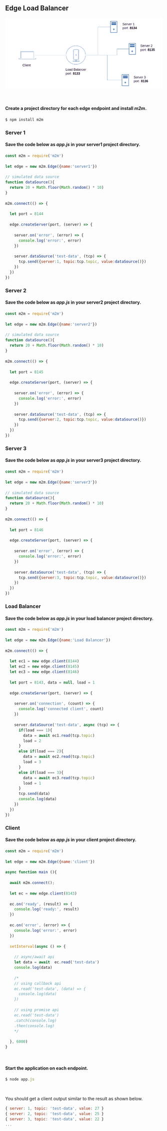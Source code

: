 
## Edge Load Balancer
![](assets/edge-loadbalancer.png)

<br>

#### Create a project directory for each edge endpoint and install *m2m*.
```js
$ npm install m2m
```
### Server 1
#### Save the code below as *app.js* in your server1 project directory.

```js
const m2m = require('m2m')

let edge = new m2m.Edge({name:'server1'})

// simulated data source
function dataSource(){
  return 20 + Math.floor(Math.random() * 10)
}

m2m.connect(() => {

  let port = 8144

  edge.createServer(port, (server) => {

    server.on('error', (error) => { 
      console.log('error:', error)
    })

    server.dataSource('test-data', (tcp) => {
      tcp.send({server:1, topic:tcp.topic, value:dataSource()})         
    })
  })
})
```
### Server 2
#### Save the code below as *app.js* in your server2 project directory.

```js
const m2m = require('m2m')

let edge = new m2m.Edge({name:'server2'})

// simulated data source
function dataSource(){
  return 20 + Math.floor(Math.random() * 10)
}

m2m.connect(() => {

  let port = 8145

  edge.createServer(port, (server) => {

    server.on('error', (error) => { 
      console.log('error:', error)
    })

    server.dataSource('test-data', (tcp) => {
      tcp.send({server:2, topic:tcp.topic, value:dataSource()})             
    })
  })
})
```
### Server 3

#### Save the code below as *app.js* in your server3 project directory.
```js
const m2m = require('m2m')

let edge = new m2m.Edge({name:'server3'})

// simulated data source
function dataSource(){
  return 20 + Math.floor(Math.random() * 10)
}

m2m.connect(() => {

  let port = 8146

  edge.createServer(port, (server) => {

    server.on('error', (error) => { 
      console.log('error:', error)
    })

    server.dataSource('test-data', (tcp) => {
      tcp.send({server:3, topic:tcp.topic, value:dataSource()})       
    })
  })
})
```
### Load Balancer

#### Save the code below as *app.js* in your load balancer project directory.
```js
const m2m = require('m2m')

let edge = new m2m.Edge({name:'Load Balancer'})

m2m.connect(() => {

  let ec1 = new edge.client(8144)
  let ec2 = new edge.client(8145)
  let ec3 = new edge.client(8146)

  let port = 8143, data = null, load = 1  

  edge.createServer(port, (server) => {

    server.on('connection', (count) => { 
      console.log('connected client', count)
    })

    server.dataSource('test-data', async (tcp) => {
      if(load === 1){
        data = await ec1.read(tcp.topic)
        load = 2
      }
      else if(load === 2){
        data = await ec2.read(tcp.topic)
        load = 3
      }
      else if(load === 3){
        data = await ec3.read(tcp.topic)
        load = 1
      }
      tcp.send(data)
      console.log(data)
    })
  })
})
```
### Client

#### Save the code below as *app.js* in your client project directory.
```js
const m2m = require('m2m')

let edge = new m2m.Edge({name:'client'})

async function main (){

  await m2m.connect();

  let ec = new edge.client(8143)

  ec.on('ready', (result) => { 
    console.log('ready:', result)
  })

  ec.on('error', (error) => { 
    console.log('error:', error)
  })

  setInterval(async () => {

    // async/await api
    let data = await  ec.read('test-data')
    console.log(data)

    /*
    // using callback api
    ec.read('test-data', (data) => {
      console.log(data)
    })
		
    // using promise api
    ec.read('test-data')
    .catch(console.log)
    .then(console.log)
    */
		
  }, 6000)
}
```

<br>

#### Start the application on each endpoint.
```js
$ node app.js
```

<br>

You should get a client output similar to the result as shown below.
```js
{ server: 1, topic: 'test-data', value: 27 }
{ server: 2, topic: 'test-data', value: 25 }
{ server: 3, topic: 'test-data', value: 22 }
...


```


